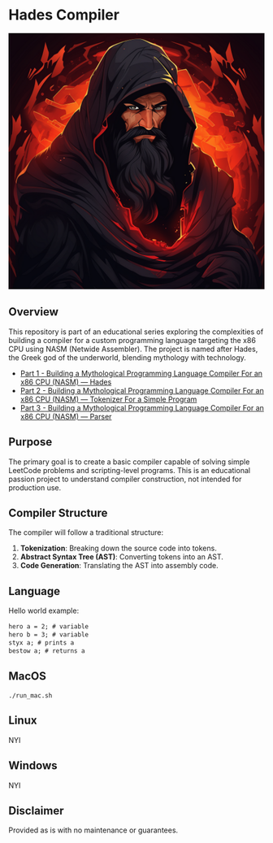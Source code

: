 # Hades Compiler

![hades](assets/hades.png)

## Overview
This repository is part of an educational series exploring the complexities of building a compiler for a custom programming language targeting the x86 CPU using NASM (Netwide Assembler). The project is named after Hades, the Greek god of the underworld, blending mythology with technology.

 * [Part 1 - Building a Mythological Programming Language Compiler For an x86 CPU (NASM) — Hades](https://adriannenu.medium.com/building-a-mythological-programming-language-compiler-for-an-x86-cpu-nasm-part-i-hades-8543c2b6a920)
 * [Part 2 - Building a Mythological Programming Language Compiler For an x86 CPU (NASM) — Tokenizer For a Simple Program](https://adriannenu.medium.com/building-a-mythological-programming-language-compiler-for-an-x86-cpu-nasm-part-ii-tokenizer-7c338704aebe)
 * [Part 3 - Building a Mythological Programming Language Compiler For an x86 CPU (NASM) — Parser](https://medium.com/@adriannenu/building-a-mythological-programming-language-compiler-for-an-x86-cpu-nasm-part-iii-parser-24ae900aed4d)

## Purpose
The primary goal is to create a basic compiler capable of solving simple LeetCode problems and scripting-level programs. This is an educational passion project to understand compiler construction, not intended for production use.

## Compiler Structure
The compiler will follow a traditional structure:
1. **Tokenization**: Breaking down the source code into tokens.
2. **Abstract Syntax Tree (AST)**: Converting tokens into an AST.
3. **Code Generation**: Translating the AST into assembly code.


## Language

Hello world example:
```
hero a = 2; # variable
hero b = 3; # variable
styx a; # prints a
bestow a; # returns a
```

## MacOS

```
./run_mac.sh
```

## Linux

NYI

## Windows

NYI

## Disclaimer

Provided as is with no maintenance or guarantees.
